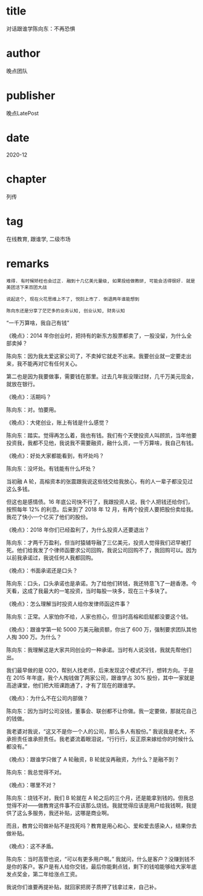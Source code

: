 # title
对话跟谁学陈向东：不再恐惧

# author
晚点团队

# publisher
晚点LatePost

# date
2020-12

# chapter
列传

# tag
在线教育, 跟谁学, 二级市场

# remarks
`难得. 有时候矫枉也会过正. 融到十几亿美元量级, 如果投给做教研, 可能会活得很好. 就是美团活下来百团大战`

`说起这个, 现在火花思维上不了, 悦刻上市了. 倒退两年谁能想到`

`陈向东还是分享了茫茫多的业务认知, 创业认知, 财务认知`

“一千万算啥，我自己有钱”





《晚点》：2014 年你创业时，把持有的新东方股票都卖了，一股没留，为什么全部卖掉？



陈向东：因为我太爱这家公司了，不卖掉它就走不出来。我要创业就一定要走出来，我不能再对它有任何关心。



第二也是因为我要做事，需要钱在那里。过去几年我没理过财，几千万美元现金，就放在银行。



《晚点》：活期吗？

   

陈向东：对。怕要用。



《晚点》：大佬创业，账上有钱是什么感觉？

  

陈向东：踏实。觉得再怎么着，我也有钱。我们有个天使投资人叫顾凯，当年他要投资我，我都不见他，我说我不需要融资，融什么资，一千万算啥，我自己有钱。



《晚点》：好处大家都能看到，有坏处吗？



 陈向东：没坏处。有钱能有什么坏处？



当初融 A 轮，高榕资本的张震跟我说这些钱交给我放心，有的人一辈子都没见过这么多钱。



但这也是感情债。16 年底公司快不行了，我跟投资人说，我个人把钱还给你们，按照每年 12% 的利息。后来到了 2018 年 12 月，有两个投资人要把股份卖给我。我花了快小一个亿买了他们的股份。



《晚点》：2018 年你们已经盈利了，为什么投资人还要退出？



陈向东：才两千万盈利，但当时猿辅导融了三亿美元，投资人觉得我们迟早被打死。他们给我发了个律师函要求公司回购，我说公司回购不了，我回购可以。因为以前我承诺过，我说任何人我都回购。



《晚点》：书面承诺还是口头？



陈向东：口头，口头承诺也是承诺。为了给他们转钱，我还特意飞了一趟香港。今天看，这成了我最大的一笔投资，当时每股一块多，现在三十多块了。



《晚点》：怎么理解当时投资人给你发律师函这件事？



陈向东：正常。人家怕你不给，人家也担心，但当时高榕和启赋都没要这个钱。



《晚点》：跟谁学第一轮 5000 万美元融资额，你出了 600 万，强制要求团队其他人掏 300 万。为什么？



陈向东：我理解这是大家共同创业的一种承诺。当时有人说没钱，我就先帮他们出。



我们最早做的是 O2O，帮别人找老师，后来发现这个模式不行，想转方向。于是在 2015 年年底，我个人掏钱做了两家公司，跟谁学占 30% 股份，其中一家就是高途课堂，他们把大班课跑通了，才有了现在的跟谁学。



《晚点》：为什么不在公司内部做？



 陈向东：因为当时公司没钱，董事会、联创都不让你做。我一定要做，那就花自己的钱做。



我老婆对我说，“这又不是你一个人的公司，那么多人有股份。” 我说我是老大，不承担责任谁承担责任。我老婆流着眼泪说，“行行行，反正原来嫁给你的时候什么都没有。”


《晚点》：跟谁学只做了 A 轮融资，B 轮就没再融资，为什么？是融不到？



  陈向东：我总觉得不对。



《晚点》：哪里不对？



陈向东：烧钱不对，我们 B 轮就在 A 轮之后的三个月，还是能拿到钱的。但我总觉得不对——做教育这件事不应该那么烧钱。我就觉得应该是用户给我钱啊，我提供了这么多服务，我还补贴，这哪是商业啊。



而且，教育公司做补贴不是找死吗？教育是用心和心、爱和爱去感染人，结果你去做补贴。



《晚点》：这不矛盾。

  

陈向东：当时高管也说，“可以有更多用户啊。” 我就问，什么是客户？没赚到钱不是你的客户。客户是有人给你交钱，最后你能剩点钱，剩下的钱咱能够给大家年底发点奖金，第二年给涨点工资。



我说你们谁要再提补贴，就回家把房子质押了钱拿过来，自己补。